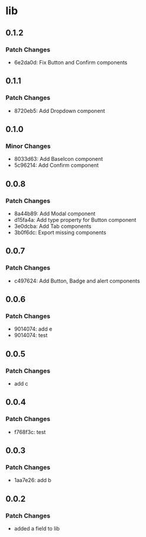 # lib

## 0.1.2

### Patch Changes

- 6e2da0d: Fix Button and Confirm components

## 0.1.1

### Patch Changes

- 8720eb5: Add Dropdown component

## 0.1.0

### Minor Changes

- 8033d63: Add BaseIcon component
- 5c96214: Add Confirm component

## 0.0.8

### Patch Changes

- 8a44b89: Add Modal component
- d15fa4a: Add type property for Button component
- 3e0dcba: Add Tab components
- 3b0f6dc: Export missing components

## 0.0.7

### Patch Changes

- c497624: Add Button, Badge and alert components

## 0.0.6

### Patch Changes

- 9014074: add e
- 9014074: test

## 0.0.5

### Patch Changes

- add c

## 0.0.4

### Patch Changes

- f768f3c: test

## 0.0.3

### Patch Changes

- 1aa7e26: add b

## 0.0.2

### Patch Changes

- added a field to lib
